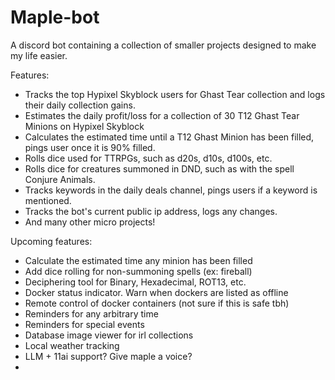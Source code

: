 # Maple-bot
A discord bot containing a collection of smaller projects designed to make my life easier.

Features:

- Tracks the top Hypixel Skyblock users for Ghast Tear collection and logs their daily collection gains.
- Estimates the daily profit/loss for a collection of 30 T12 Ghast Tear Minions on Hypixel Skyblock
- Calculates the estimated time until a T12 Ghast Minion has been filled, pings user once it is 90% filled.
- Rolls dice used for TTRPGs, such as d20s, d10s, d100s, etc.
- Rolls dice for creatures summoned in DND, such as with the spell Conjure Animals.
- Tracks keywords in the daily deals channel, pings users if a keyword is mentioned.
- Tracks the bot's current public ip address, logs any changes.
- And many other micro projects!

Upcoming features:
- Calculate the estimated time any minion has been filled
- Add dice rolling for non-summoning spells (ex: fireball)
- Deciphering tool for Binary, Hexadecimal, ROT13, etc.
- Docker status indicator. Warn when dockers are listed as offline
- Remote control of docker containers (not sure if this is safe tbh)
- Reminders for any arbitrary time
- Reminders for special events
- Database image viewer for irl collections
- Local weather tracking
- LLM + 11ai support? Give maple a voice?
- 
